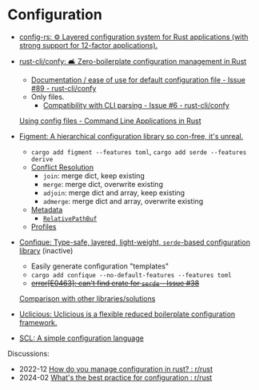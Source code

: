 # Configuration
- [config-rs: ⚙️ Layered configuration system for Rust applications (with strong support for 12-factor applications).](https://github.com/mehcode/config-rs)

- [rust-cli/confy: 🛋 Zero-boilerplate configuration management in Rust](https://github.com/rust-cli/confy)
  - [Documentation / ease of use for default configuration file - Issue #89 - rust-cli/confy](https://github.com/rust-cli/confy/issues/89)
  - Only files.
    - [Compatibility with CLI parsing - Issue #6 - rust-cli/confy](https://github.com/rust-cli/confy/issues/6)

  [Using config files - Command Line Applications in Rust](https://rust-cli.github.io/book/in-depth/config-files.html)

- [Figment: A hierarchical configuration library so con-free, it's unreal.](https://github.com/sergiobenitez/figment)
  - `cargo add figment --features toml`, `cargo add serde --features derive`
  - [Conflict Resolution](https://docs.rs/figment/latest/figment/struct.Figment.html#conflict-resolution)
    - `join`: merge dict, keep existing
    - `merge`: merge dict, overwrite existing
    - `adjoin`: merge dict and array, keep existing
    - `admerge`: merge dict and array, overwrite existing
  - [Metadata](https://docs.rs/figment/latest/figment/#metadata)
    - [`RelativePathBuf`](https://docs.rs/figment/latest/figment/value/magic/struct.RelativePathBuf.html)
  - [Profiles](https://docs.rs/figment/latest/figment/#extracting-and-profiles)

- [Confique: Type-safe, layered, light-weight, `serde`-based configuration library](https://github.com/LukasKalbertodt/confique) (inactive)
  - Easily generate configuration "templates"
  - `cargo add confique --no-default-features --features toml`
  - ~~[error\[E0463\]: can't find crate for `serde` - Issue #38](https://github.com/LukasKalbertodt/confique/issues/38)~~
  
  [Comparison with other libraries/solutions](https://github.com/LukasKalbertodt/confique#comparison-with-other-librariessolutions)

- [Uclicious: Uclicious is a flexible reduced boilerplate configuration framework.](https://github.com/andoriyu/uclicious)

- [SCL: A simple configuration language](https://github.com/Keats/scl)

Discussions:
- 2022-12 [How do you manage configuration in rust? : r/rust](https://www.reddit.com/r/rust/comments/zmicie/how_do_you_manage_configuration_in_rust/)
- 2024-02 [What's the best practice for configuration : r/rust](https://www.reddit.com/r/rust/comments/1akmv4j/whats_the_best_practice_for_configuration/)